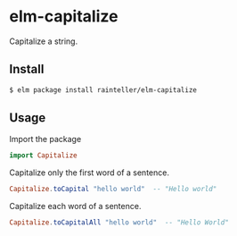 # elm-capitalize
Capitalize a string.

## Install
```bash
$ elm package install rainteller/elm-capitalize
```

## Usage
Import the package
```elm
import Capitalize
```

Capitalize only the first word of a sentence.
```elm
Capitalize.toCapital "hello world"  -- "Hello world"
```

Capitalize each word of a sentence.
```elm
Capitalize.toCapitalAll "hello world"  -- "Hello World"
```
